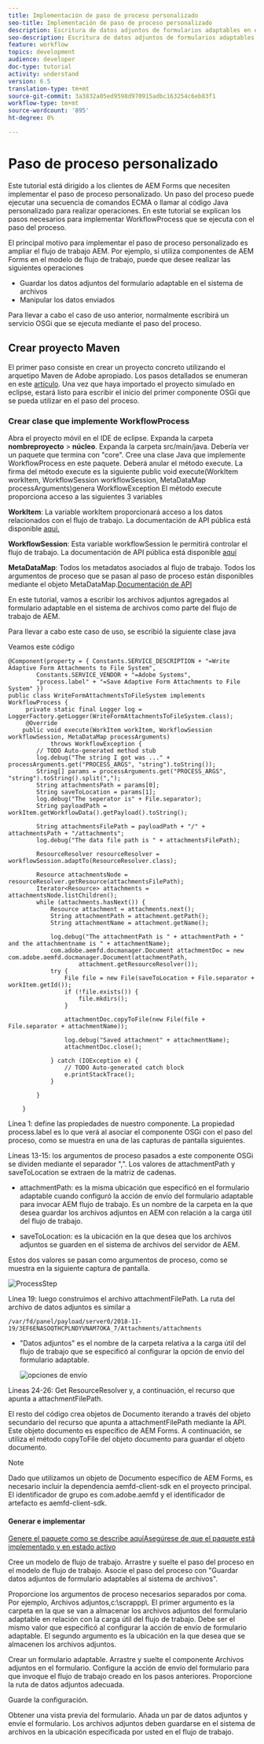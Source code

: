 ```yaml
---
title: Implementación de paso de proceso personalizado
seo-title: Implementación de paso de proceso personalizado
description: Escritura de datos adjuntos de formularios adaptables en el sistema de archivos mediante el paso de proceso personalizado
seo-description: Escritura de datos adjuntos de formularios adaptables en el sistema de archivos mediante el paso de proceso personalizado
feature: workflow
topics: development
audience: developer
doc-type: tutorial
activity: understand
version: 6.5
translation-type: tm+mt
source-git-commit: 3a3832a05ed9598d970915adbc163254c6eb83f1
workflow-type: tm+mt
source-wordcount: '895'
ht-degree: 0%

---
```



# Paso de proceso personalizado

Este tutorial está dirigido a los clientes de AEM Forms que necesiten implementar el paso de proceso personalizado. Un paso del proceso puede ejecutar una secuencia de comandos ECMA o llamar al código Java personalizado para realizar operaciones. En este tutorial se explican los pasos necesarios para implementar WorkflowProcess que se ejecuta con el paso del proceso.

El principal motivo para implementar el paso de proceso personalizado es ampliar el flujo de trabajo AEM. Por ejemplo, si utiliza componentes de AEM Forms en el modelo de flujo de trabajo, puede que desee realizar las siguientes operaciones

* Guardar los datos adjuntos del formulario adaptable en el sistema de archivos
* Manipular los datos enviados

Para llevar a cabo el caso de uso anterior, normalmente escribirá un servicio OSGi que se ejecuta mediante el paso del proceso.

## Crear proyecto Maven

El primer paso consiste en crear un proyecto concreto utilizando el arquetipo Maven de Adobe apropiado. Los pasos detallados se enumeran en este [artículo](https://helpx.adobe.com/experience-manager/using/maven_arch13.html). Una vez que haya importado el proyecto simulado en eclipse, estará listo para escribir el inicio del primer componente OSGi que se pueda utilizar en el paso del proceso.


### Crear clase que implemente WorkflowProcess

Abra el proyecto móvil en el IDE de eclipse. Expanda la carpeta **nombreproyecto** > **núcleo**. Expanda la carpeta src/main/java. Debería ver un paquete que termina con &quot;core&quot;. Cree una clase Java que implemente WorkflowProcess en este paquete. Deberá anular el método execute. La firma del método execute es la siguiente
public void execute(WorkItem workItem, WorkflowSession workflowSession, MetaDataMap processArguments)genera WorkflowException
El método execute proporciona acceso a las siguientes 3 variables

**WorkItem**: La variable workItem proporcionará acceso a los datos relacionados con el flujo de trabajo. La documentación de API pública está disponible [aquí.](https://helpx.adobe.com/experience-manager/6-3/sites/developing/using/reference-materials/diff-previous/changes/com.adobe.granite.workflow.WorkflowSession.html)

**WorkflowSession**: Esta variable workflowSession le permitirá controlar el flujo de trabajo. La documentación de API pública está disponible [aquí](https://helpx.adobe.com/experience-manager/6-3/sites/developing/using/reference-materials/diff-previous/changes/com.adobe.granite.workflow.WorkflowSession.html)

**MetaDataMap**: Todos los metadatos asociados al flujo de trabajo. Todos los argumentos de proceso que se pasan al paso de proceso están disponibles mediante el objeto MetaDataMap.[Documentación de API](https://helpx.adobe.com/experience-manager/6-5/sites/developing/using/reference-materials/javadoc/com/adobe/granite/workflow/metadata/MetaDataMap.html)

En este tutorial, vamos a escribir los archivos adjuntos agregados al formulario adaptable en el sistema de archivos como parte del flujo de trabajo de AEM.

Para llevar a cabo este caso de uso, se escribió la siguiente clase java

Veamos este código

```
@Component(property = { Constants.SERVICE_DESCRIPTION + "=Write Adaptive Form Attachments to File System",
        Constants.SERVICE_VENDOR + "=Adobe Systems",
        "process.label" + "=Save Adaptive Form Attachments to File System" })
public class WriteFormAttachmentsToFileSystem implements WorkflowProcess {
     private static final Logger log = LoggerFactory.getLogger(WriteFormAttachmentsToFileSystem.class);
     @Override
    public void execute(WorkItem workItem, WorkflowSession workflowSession, MetaDataMap processArguments)
            throws WorkflowException {
        // TODO Auto-generated method stub
        log.debug("The string I got was ..." + processArguments.get("PROCESS_ARGS", "string").toString());
        String[] params = processArguments.get("PROCESS_ARGS", "string").toString().split(",");
        String attachmentsPath = params[0];
        String saveToLocation = params[1];
        log.debug("The seperator is" + File.separator);
        String payloadPath = workItem.getWorkflowData().getPayload().toString();
 
        String attachmentsFilePath = payloadPath + "/" + attachmentsPath + "/attachments";
        log.debug("The data file path is " + attachmentsFilePath);
 
        ResourceResolver resourceResolver = workflowSession.adaptTo(ResourceResolver.class);
 
        Resource attachmentsNode = resourceResolver.getResource(attachmentsFilePath);
        Iterator<Resource> attachments = attachmentsNode.listChildren();
        while (attachments.hasNext()) {
            Resource attachment = attachments.next();
            String attachmentPath = attachment.getPath();
            String attachmentName = attachment.getName();
 
            log.debug("The attachmentPath is " + attachmentPath + " and the attachmentname is " + attachmentName);
            com.adobe.aemfd.docmanager.Document attachmentDoc = new com.adobe.aemfd.docmanager.Document(attachmentPath,
                    attachment.getResourceResolver());
            try {
                File file = new File(saveToLocation + File.separator + workItem.getId());
                if (!file.exists()) {
                    file.mkdirs();
                }
 
                attachmentDoc.copyToFile(new File(file + File.separator + attachmentName));
 
                log.debug("Saved attachment" + attachmentName);
                attachmentDoc.close();
 
            } catch (IOException e) {
                // TODO Auto-generated catch block
                e.printStackTrace();
            }
 
        }
 
    }
```

Línea 1: define las propiedades de nuestro componente. La propiedad process.label es lo que verá al asociar el componente OSGi con el paso del proceso, como se muestra en una de las capturas de pantalla siguientes.

Líneas 13-15: los argumentos de proceso pasados a este componente OSGi se dividen mediante el separador &quot;,&quot;. Los valores de attachmentPath y saveToLocation se extraen de la matriz de cadenas.

* attachmentPath: es la misma ubicación que especificó en el formulario adaptable cuando configuró la acción de envío del formulario adaptable para invocar AEM flujo de trabajo. Es un nombre de la carpeta en la que desea guardar los archivos adjuntos en AEM con relación a la carga útil del flujo de trabajo.

* saveToLocation: es la ubicación en la que desea que los archivos adjuntos se guarden en el sistema de archivos del servidor de AEM.

Estos dos valores se pasan como argumentos de proceso, como se muestra en la siguiente captura de pantalla.

![ProcessStep](assets/implement-process-step.gif)


Línea 19: luego construimos el archivo attachmentFilePath. La ruta del archivo de datos adjuntos es similar a

    /var/fd/panel/payload/server0/2018-11-19/3EF6ENASOQTHCPLNDYVNAM7OKA_7/Attachments/attachments

* &quot;Datos adjuntos&quot; es el nombre de la carpeta relativa a la carga útil del flujo de trabajo que se especificó al configurar la opción de envío del formulario adaptable.

   ![opciones de envío](assets/af-submit-options.gif)

Líneas 24-26: Get ResourceResolver y, a continuación, el recurso que apunta a attachmentFilePath.

El resto del código crea objetos de Documento iterando a través del objeto secundario del recurso que apunta a attachmentFilePath mediante la API. Este objeto documento es específico de AEM Forms. A continuación, se utiliza el método copyToFile del objeto documento para guardar el objeto documento.

>[!NOTE]
>
>Dado que utilizamos un objeto de Documento específico de AEM Forms, es necesario incluir la dependencia aemfd-client-sdk en el proyecto principal. El identificador de grupo es com.adobe.aemfd y el identificador de artefacto es aemfd-client-sdk.

#### Generar e implementar

[Genere el paquete como se describe ](https://helpx.adobe.com/experience-manager/using/maven_arch13.html#BuildtheOSGibundleusingMaven)
[aquíAsegúrese de que el paquete está implementado y en estado activo](http://localhost:4502/system/console/bundles)

Cree un modelo de flujo de trabajo. Arrastre y suelte el paso del proceso en el modelo de flujo de trabajo. Asocie el paso del proceso con &quot;Guardar datos adjuntos de formulario adaptables al sistema de archivos&quot;.

Proporcione los argumentos de proceso necesarios separados por coma. Por ejemplo, Archivos adjuntos,c:\\scrappp\\. El primer argumento es la carpeta en la que se van a almacenar los archivos adjuntos del formulario adaptable en relación con la carga útil del flujo de trabajo. Debe ser el mismo valor que especificó al configurar la acción de envío de formulario adaptable. El segundo argumento es la ubicación en la que desea que se almacenen los archivos adjuntos.

Crear un formulario adaptable. Arrastre y suelte el componente Archivos adjuntos en el formulario. Configure la acción de envío del formulario para que invoque el flujo de trabajo creado en los pasos anteriores. Proporcione la ruta de datos adjuntos adecuada.

Guarde la configuración.

Obtener una vista previa del formulario. Añada un par de datos adjuntos y envíe el formulario. Los archivos adjuntos deben guardarse en el sistema de archivos en la ubicación especificada por usted en el flujo de trabajo.

